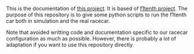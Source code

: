This is the documentation of [this project](https://github.com/pe712/PSC). It is based of [f1tenth project](https://f1tenth.org/learn.html). The purpose of this repository is to give some python scripts to run the f1tenth car both in simulation and the real racecar.

Note that avoided writting code and documentation specific to our racecar configuration as much as possible. However, there is probably a lot of adaptation if you want to use this repository directly.